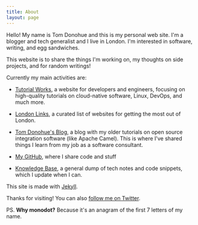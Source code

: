 ```yaml
---
title: About
layout: page
---
```


Hello! My name is Tom Donohue and this is my personal web site. I'm a blogger and tech generalist and I live in London. I'm interested in software, writing, and egg sandwiches. 

This website is to share the things I'm working on, my thoughts on side projects, and for random writings!

Currently my main activities are:

- [Tutorial Works](https://www.tutorialworks.com), a website for developers and engineers, focusing on high-quality tutorials on cloud-native software, Linux, DevOps, and much more. 

- [London Links](https://london-links.netlify.app), a curated list of websites for getting the most out of London.

- [Tom Donohue's Blog](https://tomd.xyz), a blog with my older tutorials on open source integration software (like Apache Camel). This is where I've shared things I learn from my job as a software consultant.

- [My GitHub](https://github.com/monodot), where I share code and stuff

- [Knowledge Base](https://kb.tomd.xyz), a general dump of tech notes and code snippets, which I update when I can.

This site is made with [Jekyll](https://jekyllrb.com/).

Thanks for visiting! You can also [follow me on Twitter](https://twitter.com/monodot).

PS. **Why monodot?** Because it's an anagram of the first 7 letters of my name.
